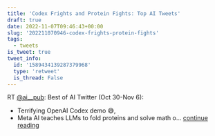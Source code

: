 ```yaml
---
title: 'Codex Frights and Protein Fights: Top AI Tweets'
draft: true
date: 2022-11-07T09:46:43+00:00
slug: '202211070946-codex-frights-protein-fights'
tags:
  - tweets
is_tweet: true
tweet_info:
  id: '1589434139287379968'
  type: 'retweet'
  is_thread: False
---
```




RT [@ai__pub](https://x.com/ai__pub): Best of AI Twitter (Oct 30-Nov 6):

- Terrifying OpenAI Codex demo 😅,
- Meta AI teaches LLMs to fold proteins and solve math o… [continue reading](https://x.com/sytelus/status/1589434139287379968)
